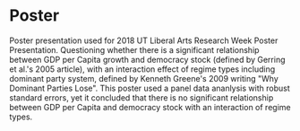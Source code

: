 # Poster
Poster presentation used for 2018 UT Liberal Arts Research Week Poster Presentation. Questioning whether there is a significant relationship between GDP per Capita growth and democracy stock (defined by Gerring et al.'s 2005 article), with an interaction effect of regime types including dominant party system, defined by Kenneth Greene's 2009 writing "Why Dominant Parties Lose". This poster used a panel data ananlysis with robust standard errors, yet it concluded that there is no significant relationship between GDP per Capita and democracy stock with an interaction of regime types. 
